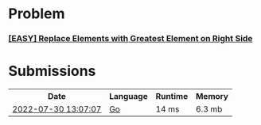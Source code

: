 <h1>Problem</h1>
<h3><a href="https://leetcode.com/problems/replace-elements-with-greatest-element-on-right-side/description/">[EASY] Replace Elements with Greatest Element on Right Side</a></h3>

<h1>Submissions</h1>
<table>
<tr>
<th>Date</th> <th>Language</th> <th>Runtime</th> <th>Memory</th>
</tr>
<tr>
<td> <a href="https://leetcode.com/submissions/detail/760569700/"> 2022-07-30 13:07:07 </a> </td>
<td> <a href="./1231.%20Replace%20Elements%20with%20Greatest%20Element%20on%20Right%20Side.go"> Go </a> </td>
<td> 14 ms </td>
<td> 6.3 mb </td>
</tr>
</table>